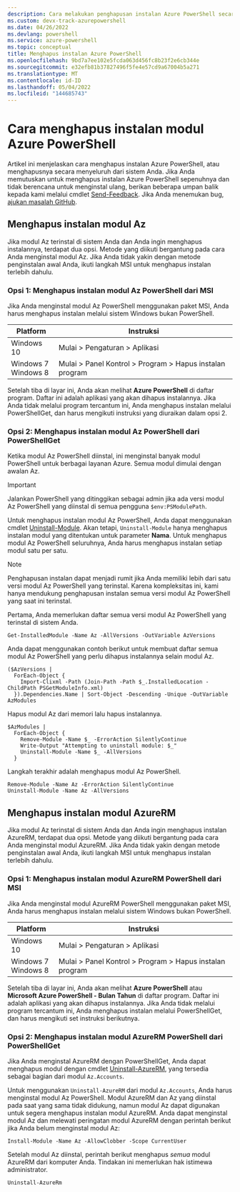 ```yaml
---
description: Cara melakukan penghapusan instalan Azure PowerShell secara menyeluruh
ms.custom: devx-track-azurepowershell
ms.date: 04/26/2022
ms.devlang: powershell
ms.service: azure-powershell
ms.topic: conceptual
title: Menghapus instalan Azure PowerShell
ms.openlocfilehash: 9bd7a7ee102e5fcda063d456fc8b23f2e6cb344e
ms.sourcegitcommit: e32efb81b37827496f5fe4e57cd9a67004b5a271
ms.translationtype: MT
ms.contentlocale: id-ID
ms.lasthandoff: 05/04/2022
ms.locfileid: "144685743"
---
```

# <a name="how-to-uninstall-azure-powershell-modules"></a>Cara menghapus instalan modul Azure PowerShell

Artikel ini menjelaskan cara menghapus instalan Azure PowerShell, atau menghapusnya secara menyeluruh dari sistem Anda.
Jika Anda memutuskan untuk menghapus instalan Azure PowerShell sepenuhnya dan tidak berencana untuk menginstal ulang, berikan beberapa umpan balik kepada kami melalui cmdlet [Send-Feedback](/powershell/module/az.accounts/send-feedback). Jika Anda menemukan bug, [ajukan masalah GitHub](https://github.com/azure/azure-powershell/issues).

## <a name="uninstall-the-az-module"></a>Menghapus instalan modul Az

Jika modul Az terinstal di sistem Anda dan Anda ingin menghapus instalannya, terdapat dua opsi. Metode yang diikuti bergantung pada cara Anda menginstal modul Az. Jika Anda tidak yakin dengan metode penginstalan awal Anda, ikuti langkah MSI untuk menghapus instalan terlebih dahulu.

### <a name="option-1-uninstall-the-az-powershell-module-from-msi"></a>Opsi 1: Menghapus instalan modul Az PowerShell dari MSI

Jika Anda menginstal modul Az PowerShell menggunakan paket MSI, Anda harus menghapus instalan melalui sistem Windows bukan PowerShell.

|         Platform         |                      Instruksi                      |
| ------------------------ | ------------------------------------------------------ |
| Windows 10               | Mulai > Pengaturan > Aplikasi                                |
| Windows 7 </br>Windows 8 | Mulai > Panel Kontrol > Program > Hapus instalan program |

Setelah tiba di layar ini, Anda akan melihat **Azure PowerShell** di daftar program. Daftar ini adalah aplikasi yang akan dihapus instalannya. Jika Anda tidak melalui program tercantum ini, Anda menghapus instalan melalui PowerShellGet, dan harus mengikuti instruksi yang diuraikan dalam opsi 2.

### <a name="option-2-uninstall-the-az-powershell-module-from-powershellget"></a>Opsi 2: Menghapus instalan modul Az PowerShell dari PowerShellGet

Ketika modul Az PowerShell diinstal, ini menginstal banyak modul PowerShell untuk berbagai layanan Azure. Semua modul dimulai dengan awalan Az.

> [!IMPORTANT]
> Jalankan PowerShell yang ditinggikan sebagai admin jika ada versi modul Az PowerShell yang diinstal di semua pengguna `$env:PSModulePath`.

Untuk menghapus instalan modul Az PowerShell, Anda dapat menggunakan cmdlet [Uninstall-Module](/powershell/module/powershellget/uninstall-module). Akan tetapi, `Uninstall-Module` hanya menghapus instalan modul yang ditentukan untuk parameter **Nama**. Untuk menghapus modul Az PowerShell seluruhnya, Anda harus menghapus instalan setiap modul satu per satu.

> [!NOTE]
> Penghapusan instalan dapat menjadi rumit jika Anda memiliki lebih dari satu versi modul Az PowerShell yang terinstal. Karena kompleksitas ini, kami hanya mendukung penghapusan instalan semua versi modul Az PowerShell yang saat ini terinstal.

Pertama, Anda memerlukan daftar semua versi modul Az PowerShell yang terinstal di sistem Anda.

```azurepowershell-interactive
Get-InstalledModule -Name Az -AllVersions -OutVariable AzVersions
```

Anda dapat menggunakan contoh berikut untuk membuat daftar semua modul Az PowerShell yang perlu dihapus instalannya selain modul Az.

```azurepowershell-interactive
($AzVersions |
  ForEach-Object {
    Import-Clixml -Path (Join-Path -Path $_.InstalledLocation -ChildPath PSGetModuleInfo.xml)
  }).Dependencies.Name | Sort-Object -Descending -Unique -OutVariable AzModules
```

Hapus modul Az dari memori lalu hapus instalannya.

```azurepowershell-interactive
$AzModules |
  ForEach-Object {
    Remove-Module -Name $_ -ErrorAction SilentlyContinue
    Write-Output "Attempting to uninstall module: $_"
    Uninstall-Module -Name $_ -AllVersions
  }
```

Langkah terakhir adalah menghapus modul Az PowerShell.

```azurepowershell-interactive
Remove-Module -Name Az -ErrorAction SilentlyContinue
Uninstall-Module -Name Az -AllVersions
```

## <a name="uninstall-the-azurerm-module"></a>Menghapus instalan modul AzureRM

Jika modul Az terinstal di sistem Anda dan Anda ingin menghapus instalan AzureRM, terdapat dua opsi. Metode yang diikuti bergantung pada cara Anda menginstal modul AzureRM. Jika Anda tidak yakin dengan metode penginstalan awal Anda, ikuti langkah MSI untuk menghapus instalan terlebih dahulu.

### <a name="option-1-uninstall-the-azurerm-powershell-module-from-msi"></a>Opsi 1: Menghapus instalan modul AzureRM PowerShell dari MSI

Jika Anda menginstal modul AzureRM PowerShell menggunakan paket MSI, Anda harus menghapus instalan melalui sistem Windows bukan PowerShell.

|         Platform         |                      Instruksi                      |
| ------------------------ | ------------------------------------------------------ |
| Windows 10               | Mulai > Pengaturan > Aplikasi                                |
| Windows 7 </br>Windows 8 | Mulai > Panel Kontrol > Program > Hapus instalan program |

Setelah tiba di layar ini, Anda akan melihat **Azure PowerShell** atau **Microsoft Azure PowerShell - Bulan Tahun** di daftar program. Daftar ini adalah aplikasi yang akan dihapus instalannya. Jika Anda tidak melalui program tercantum ini, Anda menghapus instalan melalui PowerShellGet, dan harus mengikuti set instruksi berikutnya.

### <a name="option-2-uninstall-the-azurerm-powershell-module-from-powershellget"></a>Opsi 2: Menghapus instalan modul AzureRM PowerShell dari PowerShellGet

Jika Anda menginstal AzureRM dengan PowerShellGet, Anda dapat menghapus modul dengan cmdlet [Uninstall-AzureRM](/powershell/module/az.accounts/uninstall-azurerm), yang tersedia sebagai bagian dari modul `Az.Accounts`.

Untuk menggunakan `Uninstall-AzureRM` dari modul `Az.Accounts`, Anda harus menginstal modul Az PowerShell. Modul AzureRM dan Az yang diinstal pada saat yang sama tidak didukung, namun modul Az dapat digunakan untuk segera menghapus instalan modul AzureRM. Anda dapat menginstal modul Az dan melewati peringatan modul AzureRM dengan perintah berikut jika Anda belum menginstal modul Az:

```powershell-interactive
Install-Module -Name Az -AllowClobber -Scope CurrentUser
```

Setelah modul Az diinstal, perintah berikut menghapus _semua_ modul AzureRM dari komputer Anda. Tindakan ini memerlukan hak istimewa administrator.

```powershell-interactive
Uninstall-AzureRm
```
